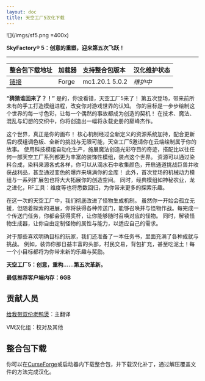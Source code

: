```yaml
---
layout: doc
title: 天空工厂5汉化下载
---
```


![](/imgs/sf5.png =400x)

**SkyFactory® 5：创意的重塑，迎来第五次飞跃！**

<DownloadLinks :methods="[
  { id: 'lanzou', text: '下载汉化', icon: '/imgs/svg/lanzou.svg', link: 'https://vmhanhuazu.lanzouo.com/s/sf5' },
  { id: 'bilibili', text: '安装教程视频', icon: '/imgs/svg/bilibili.svg', link: 'https://www.bilibili.com/video/BV1m4rsYdEu1/' },
  { id: 'curseforge', text: '下载i18n模组', icon: '/imgs/svg/curseforge.svg', link: 'https://www.curseforge.com/minecraft/mc-mods/i18nupdatemod/download/5841609' },
  { id: 'github', text: 'GitHub仓库', icon: '/imgs/svg/github.svg', link: 'https://github.com/VM-Chinese-translate-group/SkyFactory-5' },
  { id: 'lazy', text: '懒汉下载', icon: '/imgs/logo/logo_64.png', link: 'https://vmhanhuazu.lanzouo.com/s/sf5' }
]" />

---

| 整合包下载地址                                                     | 加载器 | 支持整合包版本 | 汉化维护状态 |
| :----------------------------------------------------------------- | :----- | :------------- | :----------- |
| [链接](https://www.curseforge.com/minecraft/modpacks/skyfactory-5) | Forge  | mc1.20.1 5.0.2 | _维护中_     |

**“猜猜谁回来了？！”** 是的，你没看错，天空工厂5来了！
第五次登场，带来前所未有的手工打造模组进程，改变你对游戏世界的认知。
你的目标是一步步绘制这个世界的每一寸色彩，让每一个偶然的事故都成为创造的契机！
在技术、魔法、混乱与幻想的交织中，你将创造出一幅将永载史册的巅峰杰作。

这个世界，真正是你的画布！
核心机制经过全新定义的资源系统加持，配合更新后的模组调色板、全新的挑战与无限可能，天空工厂5邀请你在云端绘制属于你的故事。
使用科技模组自动化生产，施展魔法创造光彩夺目的奇迹，搭配比以往任何一部天空工厂系列都更为丰富的装饰性模组，装点这个世界。
资源可以通过染料合成，染料来源各式各样，你可以从滴水石中收集颜色，开启通道挑战巨兽并收获战利品，甚至通过变色的爆炸来填满你的金库！
此外，首次登场的机械动力模组与一系列扩展包也将大大拓展你的创造空间。
同时，经典模组如神秘农业，龙之进化，RF工具：维度等也将悉数回归，为你带来更多的探索乐趣。

在这一次的天空工厂中，我们彻底改进了怪物生成机制。
虽然你一开始会孤立无援，但随着探索的进展，你将获得各种传送门，能够召唤并与怪物作战。每完成一个传送门任务，你都会获得奖杯，让你能够随时召唤对应的怪物。
同时，解锁怪物生成器，让你自由定制怪物的属性与能力，以适应自己的需求。

对于那些喜欢明确目标的玩家，我们还准备了一本任务书，里面充满了各种成就与挑战。
例如，装饰你那日益丰富的头部，村民交易，背包扩充，甚至吃泥土！每一个小目标都将为你带来新的乐趣与奖励。

**天空工厂5：创意，重构……第五次革新。**

**最低推荐客户端内存：6GB**

## 贡献人员

[给我带双份老鸭煲](https://space.bilibili.com/10068010)：主翻译

VM汉化组：校对及其他

## 整合包下载

你可以在[CurseForge](https://www.curseforge.com/minecraft/modpacks/skyfactory-5)或启动器内下载整合包，并下载汉化补丁，通过解压覆盖文件的方法完成汉化。

<DocSupport />
